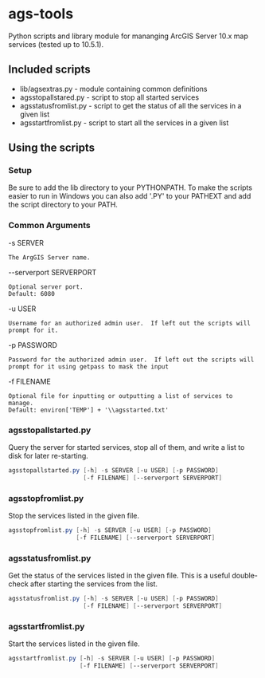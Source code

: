 # ags-tools

Python scripts and library module for mananging ArcGIS Server 10.x map services (tested up to 10.5.1).

## Included scripts

* lib/agsextras.py - module containing common definitions
* agsstopallstared.py - script to stop all started services
* agsstatusfromlist.py - script to get the status of all the services in a given list
* agsstartfromlist.py - script to start all the services in a given list

## Using the scripts

### Setup

Be sure to add the lib directory to your PYTHONPATH.  To make the scripts easier to run in Windows you can also add '.PY' to your PATHEXT and add the script directory to your PATH.

### Common Arguments
-s SERVER

    The ArgGIS Server name.

--serverport SERVERPORT

   	Optional server port.
    Default: 6080

-u USER

    Username for an authorized admin user.  If left out the scripts will prompt for it.

-p PASSWORD

    Password for the authorized admin user.  If left out the scripts will prompt for it using getpass to mask the input
  
-f FILENAME

    Optional file for inputting or outputting a list of services to manage.
    Default: environ['TEMP'] + '\\agsstarted.txt'

### agsstopallstarted.py
Query the server for started services, stop all of them, and write a list to disk for later re-starting.

```PowerShell
agsstopallstarted.py [-h] -s SERVER [-u USER] [-p PASSWORD]
                     [-f FILENAME] [--serverport SERVERPORT]
```

### agsstopfromlist.py
Stop the services listed in the given file.

```PowerShell
agsstopfromlist.py [-h] -s SERVER [-u USER] [-p PASSWORD]
                   [-f FILENAME] [--serverport SERVERPORT]
```

### agsstatusfromlist.py
Get the status of the services listed in the given file.  This is a useful double-check after starting the services from the list.

```PowerShell
agsstatusfromlist.py [-h] -s SERVER [-u USER] [-p PASSWORD]
                     [-f FILENAME] [--serverport SERVERPORT]
```

### agsstartfromlist.py
Start the services listed in the given file.

```PowerShell
agsstartfromlist.py [-h] -s SERVER [-u USER] [-p PASSWORD]
                    [-f FILENAME] [--serverport SERVERPORT]
```
